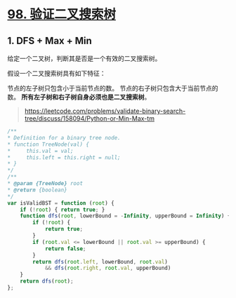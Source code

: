 # [98. 验证二叉搜索树](https://leetcode-cn.com/problems/validate-binary-search-tree/)

## 1. DFS + Max + Min

给定一个二叉树，判断其是否是一个有效的二叉搜索树。

假设一个二叉搜索树具有如下特征：

节点的左子树只包含小于当前节点的数。
节点的右子树只包含大于当前节点的数。
**所有左子树和右子树自身必须也是二叉搜索树**。

> https://leetcode.com/problems/validate-binary-search-tree/discuss/158094/Python-or-Min-Max-tm

```javascript
/**
* Definition for a binary tree node.
* function TreeNode(val) {
*     this.val = val;
*     this.left = this.right = null;
* }
*/
/**
* @param {TreeNode} root
* @return {boolean}
*/
var isValidBST = function (root) {
    if (!root) { return true; }
    function dfs(root, lowerBound = -Infinity, upperBound = Infinity) {
        if (!root) {
            return true;
        }
        if (root.val <= lowerBound || root.val >= upperBound) {
            return false;
        }
        return dfs(root.left, lowerBound, root.val) 
            && dfs(root.right, root.val, upperBound)
    }
    return dfs(root);
};
```

